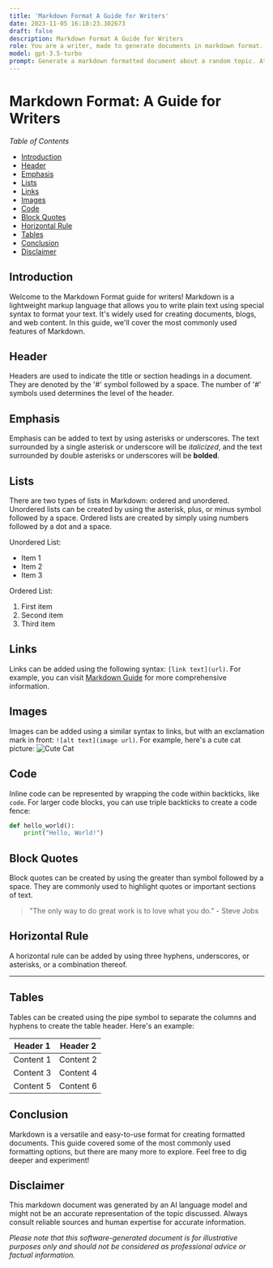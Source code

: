 ```yaml
---
title: 'Markdown Format A Guide for Writers'
date: 2023-11-05 16:18:23.302673
draft: false
description: Markdown Format A Guide for Writers
role: You are a writer, made to generate documents in markdown format. It is very important that all of the documents you generate are in valid markdown format.
model: gpt-3.5-turbo
prompt: Generate a markdown formatted document about a random topic. At the bottom, include a disclaimer explaining that the document was generated by you. The first line of the document should be the title. Make sure that the entire document is in proper markdown format, using a mix of various tags to make the document visually appealing.
---
```


# Markdown Format: A Guide for Writers

*Table of Contents*
- [Introduction](#introduction)
- [Header](#header)
- [Emphasis](#emphasis)
- [Lists](#lists)
- [Links](#links)
- [Images](#images)
- [Code](#code)
- [Block Quotes](#block-quotes)
- [Horizontal Rule](#horizontal-rule)
- [Tables](#tables)
- [Conclusion](#conclusion)
- [Disclaimer](#disclaimer)

## Introduction
Welcome to the Markdown Format guide for writers! Markdown is a lightweight markup language that allows you to write plain text using special syntax to format your text. It's widely used for creating documents, blogs, and web content. In this guide, we'll cover the most commonly used features of Markdown.

## Header
Headers are used to indicate the title or section headings in a document. They are denoted by the '#' symbol followed by a space. The number of '#' symbols used determines the level of the header.

## Emphasis
Emphasis can be added to text by using asterisks or underscores. The text surrounded by a single asterisk or underscore will be *italicized*, and the text surrounded by double asterisks or underscores will be **bolded**.

## Lists
There are two types of lists in Markdown: ordered and unordered. Unordered lists can be created by using the asterisk, plus, or minus symbol followed by a space. Ordered lists are created by simply using numbers followed by a dot and a space.

Unordered List:
- Item 1
- Item 2
- Item 3

Ordered List:
1. First item
2. Second item
3. Third item

## Links
Links can be added using the following syntax: `[link text](url)`. For example, you can visit [Markdown Guide](https://www.markdownguide.org/) for more comprehensive information.

## Images
Images can be added using a similar syntax to links, but with an exclamation mark in front: `![alt text](image url)`. For example, here's a cute cat picture: ![Cute Cat](https://example.com/cat.jpg)

## Code
Inline code can be represented by wrapping the code within backticks, like `code`. For larger code blocks, you can use triple backticks to create a code fence:

```python
def hello_world():
    print("Hello, World!")
```

## Block Quotes
Block quotes can be created by using the greater than symbol followed by a space. They are commonly used to highlight quotes or important sections of text. 

> "The only way to do great work is to love what you do." - Steve Jobs

## Horizontal Rule
A horizontal rule can be added by using three hyphens, underscores, or asterisks, or a combination thereof.

---

## Tables
Tables can be created using the pipe symbol to separate the columns and hyphens to create the table header. Here's an example:

| Header 1 | Header 2 |
| -------- | -------- |
| Content 1 | Content 2 |
| Content 3 | Content 4 |
| Content 5 | Content 6 |

## Conclusion
Markdown is a versatile and easy-to-use format for creating formatted documents. This guide covered some of the most commonly used formatting options, but there are many more to explore. Feel free to dig deeper and experiment!

## Disclaimer
This markdown document was generated by an AI language model and might not be an accurate representation of the topic discussed. Always consult reliable sources and human expertise for accurate information.

*Please note that this software-generated document is for illustrative purposes only and should not be considered as professional advice or factual information.*